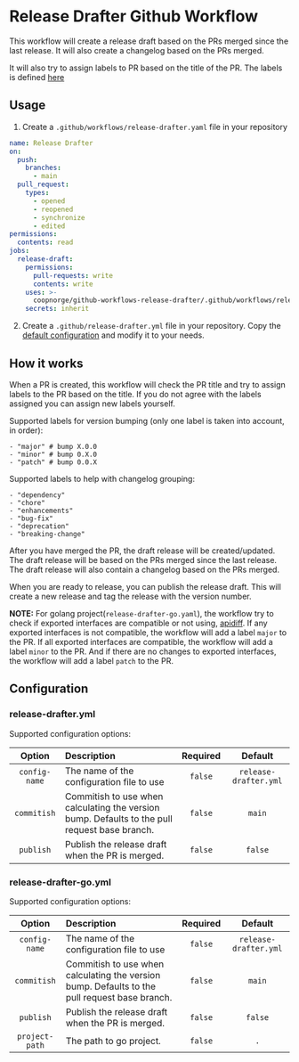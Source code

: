 # Release Drafter Github Workflow

This workflow will create a release draft based on the PRs merged since the last release. It will also create a changelog based on the PRs merged.

It will also try to assign labels to PR based on the title of the PR. The labels is defined [here](.github/release-drafter.yml)

## Usage

1. Create a `.github/workflows/release-drafter.yaml` file in your repository
```yaml
name: Release Drafter
on:
  push:
    branches:
      - main
  pull_request:
    types:
      - opened
      - reopened
      - synchronize
      - edited
permissions:
  contents: read
jobs:
  release-draft:
    permissions:
      pull-requests: write
      contents: write
    uses: >-
      coopnorge/github-workflows-release-drafter/.github/workflows/release-drafter.yaml@9d47c40559c78b2e314357fd99a5eca428eb5481
    secrets: inherit
```

2. Create a `.github/release-drafter.yml` file in your repository.
Copy the [default configuration](.github/release-drafter.yml) and modify it to your needs.

## How it works

When a PR is created, this workflow will check the PR title and try to assign labels to the PR based on the title. If you do not agree with the labels assigned you can assign new labels yourself.

Supported labels for version bumping (only one label is taken into account, in order):

```
- "major" # bump X.0.0
- "minor" # bump 0.X.0
- "patch" # bump 0.0.X
```

Supported labels to help with changelog grouping:
  
```
- "dependency"
- "chore"
- "enhancements"
- "bug-fix"
- "deprecation"
- "breaking-change"
```

After you have merged the PR, the draft release will be created/updated. The draft release will be based on the PRs merged since the last release. The draft release will also contain a changelog based on the PRs merged.

When you are ready to release, you can publish the release draft. This will create a new release and tag the release with the version number.

**NOTE:** For golang project(`release-drafter-go.yaml`), the workflow try to check if exported interfaces are compatible or not using, [apidiff](https://pkg.go.dev/golang.org/x/exp/cmd/apidiff). If any exported interfaces is not compatible, the workflow will add a label `major` to the PR. If all exported interfaces are compatible, the workflow will add a label `minor` to the PR. And if there are no changes to exported interfaces, the workflow will add a label `patch` to the PR.

## Configuration

### release-drafter.yml

Supported configuration options:

| Option | Description| Required | Default |
| :---: | :--- | :---: | :---: |
| `config-name` | The name of the configuration file to use| `false` | `release-drafter.yml` |
| `commitish` | Commitish to use when calculating the version bump. Defaults to the pull request base branch. | `false` | `main` |
| `publish` | Publish the release draft when the PR is merged. | `false` | `false` |

### release-drafter-go.yml

Supported configuration options:

| Option | Description| Required | Default |
| :---: | :--- | :---: | :---: |
| `config-name` | The name of the configuration file to use| `false` | `release-drafter.yml` |
| `commitish` | Commitish to use when calculating the version bump. Defaults to the pull request base branch. | `false` | `main` |
| `publish` | Publish the release draft when the PR is merged. | `false` | `false` |
| `project-path` | The path to go project. | `false` | `.` |